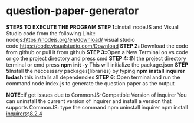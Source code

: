 # question-paper-generator
**STEPS TO EXECUTE THE PROGRAM**
**STEP 1**::Install nodeJS and Visual Studio code from the following Link::
            nodejs:https://nodejs.org/en/download/
            visual studio code:https://code.visualstudio.com/Download
**STEP 2**::Download the code from github or pull it from github
**STEP 3**::Open a New Terminal on vs code or go the project directory and press cmd
**STEP 4**::IN the project directory terminal or cmd press **npm init -y** This will initialize the package.json
**STEP 5**Install the neccessary packages(libraries) by typing **npm install inquirer lodash** this installs all dependencies
**STEP 6**::Open terminal and run the command node index.js to generate the question paper as the output


**NOTE**::if get issues due to CommonJS-Compatible Version of inquirer
          You can uninstall the current version of inquirer and install a version that supports CommonJS:
          type the command
          npm uninstall inquirer
          npm install inquirer@8.2.4
